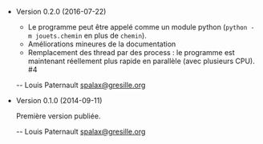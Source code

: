 * Version 0.2.0 (2016-07-22)

    * Le programme peut être appelé comme un module python (``python -m jouets.chemin`` en plus de ``chemin``).
    * Améliorations mineures de la documentation
    * Remplacement des thread par des process : le programme est maintenant réellement plus rapide en parallèle (avec plusieurs CPU). #4

    -- Louis Paternault <spalax@gresille.org>

* Version 0.1.0 (2014-09-11)

    Première version publiée.

    -- Louis Paternault <spalax@gresille.org>
